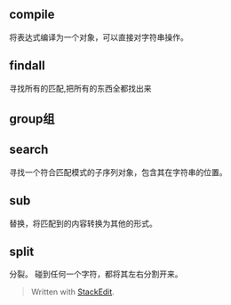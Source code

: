 ## compile
将表达式编译为一个对象，可以直接对字符串操作。
## findall
寻找所有的匹配,把所有的东西全都找出来
## group组

## search
寻找一个符合匹配模式的子序列对象，包含其在字符串的位置。

## sub
替换，将匹配到的内容转换为其他的形式。
## split
分裂。
碰到任何一个字符，都将其左右分割开来。






> Written with [StackEdit](https://stackedit.io/).
<!--stackedit_data:
eyJoaXN0b3J5IjpbLTE5MjU4NzY2OTFdfQ==
-->